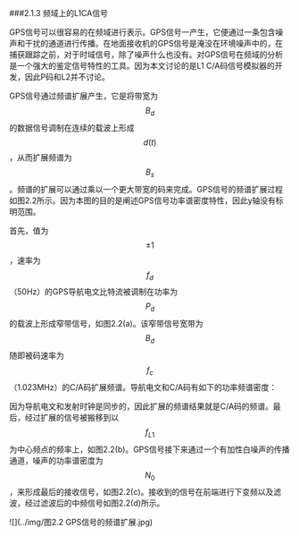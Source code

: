 ###2.1.3 频域上的L1CA信号

GPS信号可以很容易的在频域进行表示。GPS信号一产生，它便通过一条包含噪声和干扰的通道进行传播。在地面接收机的GPS信号是淹没在环境噪声中的，在捕获跟踪之前，对于时域信号，除了噪声什么也没有。对GPS信号在频域的分析是一个强大的鉴定信号特性的工具。因为本文讨论的是L1 C/A码信号模拟器的开发，因此P码和L2并不讨论。

GPS信号通过频谱扩展产生，它是将带宽为$$B_d$$的数据信号调制在连续的载波上形成$$d(t)$$，从而扩展频谱为$$B_s$$。频谱的扩展可以通过乘以一个更大带宽的码来完成。GPS信号的频谱扩展过程如图2.2所示。因为本图的目的是阐述GPS信号功率谱密度特性，因此y轴没有标明范围。

首先，值为$$\pm 1$$，速率为$$f_d$$（50Hz）的GPS导航电文比特流被调制在功率为$$P_d$$的载波上形成窄带信号，如图2.2(a)。该窄带信号宽带为$$B_d$$随即被码速率为$$f_c$$（1.023MHz）的C/A码扩展频谱。导航电文和C/A码有如下的功率频谱密度：

因为导航电文和发射时钟是同步的，因此扩展的频谱结果就是C/A码的频谱。最后，经过扩展的信号被搬移到以$$f_{L1}$$为中心频点的频率上，如图2.2(b)。GPS信号接下来通过一个有加性白噪声的传播通道，噪声的功率谱密度为$$N_0$$，来形成最后的接收信号，如图2.2(c)。接收到的信号在前端进行下变频以及滤波，经过滤波后的中频信号如图2.2(d)所示。

![](../img/图2.2 GPS信号的频谱扩展.jpg)